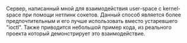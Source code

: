 Сервер, написанный мной для взаимодействия user-space с kernel-space при помощи нетлинк сокетов. Данный способ является более предпочтительным и его лучше использовать вместо устаревшего "ioctl". Также приводится небольшой пример кода, из реального проекта который демонстрирует это взаимодействие.